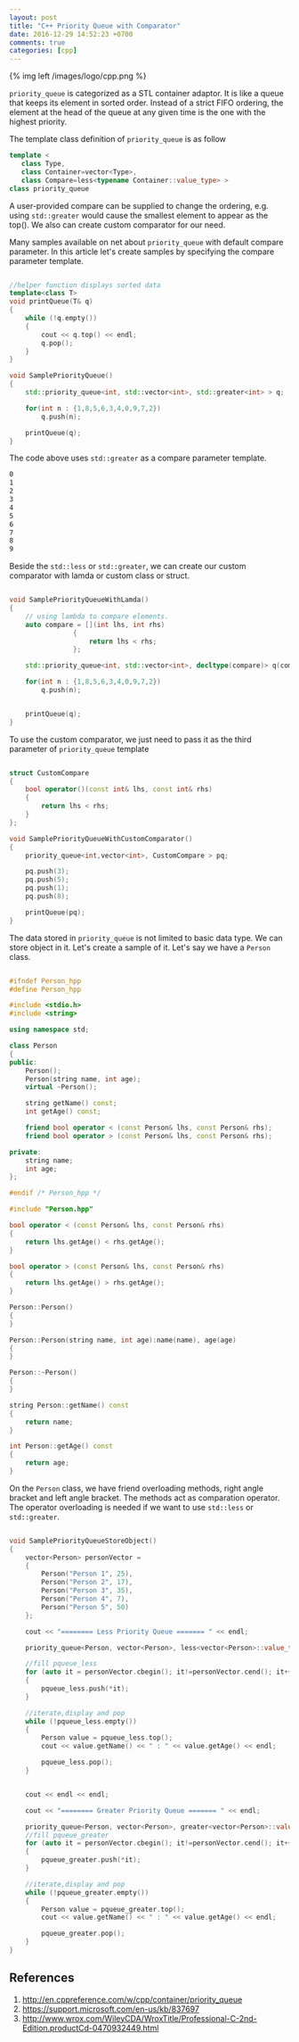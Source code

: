 ```yaml
---
layout: post
title: "C++ Priority Queue with Comparator"
date: 2016-12-29 14:52:23 +0700
comments: true
categories: [cpp]
---
```

{% img left /images/logo/cpp.png %}

<code>priority_queue</code> is categorized as a STL container adaptor. It is like a queue that keeps its element in sorted order. Instead of a strict FIFO ordering, the element at the head of the queue at any given time is the one with the highest priority.

The template class definition of <code>priority_queue</code> is as follow

``` c++ template definition
template <
   class Type,
   class Container=vector<Type>,
   class Compare=less<typename Container::value_type> >
class priority_queue

```

A user-provided compare can be supplied to change the ordering, e.g. using <code>std::greater<T></code> would cause the smallest element to appear as the top(). We also can create custom comparator for our need.

Many samples available on net about <code>priority_queue</code> with default compare parameter. In this article let's create samples by specifying the compare parameter template.

``` c++ priority_queue with std::greater

//helper function displays sorted data
template<class T>
void printQueue(T& q)
{
    while (!q.empty())
    {
        cout << q.top() << endl;
        q.pop();
    }
}

void SamplePriorityQueue()
{
    std::priority_queue<int, std::vector<int>, std::greater<int> > q;

    for(int n : {1,8,5,6,3,4,0,9,7,2})
        q.push(n);

    printQueue(q);
}

```

The code above uses <code>std::greater</code> as a compare parameter template.

``` bash output
0
1
2
3
4
5
6
7
8
9
```

Beside the <code>std::less</code> or <code>std::greater</code>, we can create our custom comparator with lamda or custom class or struct.

``` c++ lamda as compare parameter

void SamplePriorityQueueWithLamda()
{
    // using lambda to compare elements.
    auto compare = [](int lhs, int rhs)
                {
                    return lhs < rhs;
                };

    std::priority_queue<int, std::vector<int>, decltype(compare)> q(compare);

    for(int n : {1,8,5,6,3,4,0,9,7,2})
        q.push(n);


    printQueue(q);
}

```

To use the custom comparator, we just need to pass it as the third parameter of <code>priority_queue</code> template

``` c++ custom comparator

struct CustomCompare
{
    bool operator()(const int& lhs, const int& rhs)
    {
        return lhs < rhs;
    }
};

```

``` c++ sample with custom comparator
void SamplePriorityQueueWithCustomComparator()
{
    priority_queue<int,vector<int>, CustomCompare > pq;

    pq.push(3);
    pq.push(5);
    pq.push(1);
    pq.push(8);

    printQueue(pq);
}

```

The data stored in <code>priority_queue</code> is not limited to basic data type.
We can store object in it. Let's create a sample of it.
Let's say we have a <code>Person</code> class.

``` c++ Person.hpp

#ifndef Person_hpp
#define Person_hpp

#include <stdio.h>
#include <string>

using namespace std;

class Person
{
public:
    Person();
    Person(string name, int age);
    virtual ~Person();

    string getName() const;
    int getAge() const;

    friend bool operator < (const Person& lhs, const Person& rhs);
    friend bool operator > (const Person& lhs, const Person& rhs);

private:
    string name;
    int age;
};

#endif /* Person_hpp */

```

``` c++ Person.cpp
#include "Person.hpp"

bool operator < (const Person& lhs, const Person& rhs)
{
    return lhs.getAge() < rhs.getAge();
}

bool operator > (const Person& lhs, const Person& rhs)
{
    return lhs.getAge() > rhs.getAge();
}

Person::Person()
{
}

Person::Person(string name, int age):name(name), age(age)
{
}

Person::~Person()
{   
}

string Person::getName() const
{
    return name;
}

int Person::getAge() const
{
    return age;
}

```
On the <code>Person</code> class, we have friend overloading methods, right angle bracket and left angle bracket. The methods act as comparation operator. The operator overloading is needed if we want to use <code>std::less</code> or <code>std::greater</code>.

``` c++ sample priority_queue stores object

void SamplePriorityQueueStoreObject()
{
    vector<Person> personVector =
    {
        Person("Person 1", 25),
        Person("Person 2", 17),
        Person("Person 3", 35),
        Person("Person 4", 7),
        Person("Person 5", 50)
    };

    cout << "======== Less Priority Queue ======= " << endl;

    priority_queue<Person, vector<Person>, less<vector<Person>::value_type>> pqueue_less;

    //fill pqueue_less
    for (auto it = personVector.cbegin(); it!=personVector.cend(); it++)
    {
        pqueue_less.push(*it);
    }

    //iterate,display and pop
    while (!pqueue_less.empty())
    {
        Person value = pqueue_less.top();
        cout << value.getName() << " : " << value.getAge() << endl;

        pqueue_less.pop();
    }


    cout << endl << endl;

    cout << "======== Greater Priority Queue ======= " << endl;

    priority_queue<Person, vector<Person>, greater<vector<Person>::value_type>> pqueue_greater;
    //fill pqueue_greater
    for (auto it = personVector.cbegin(); it!=personVector.cend(); it++)
    {
        pqueue_greater.push(*it);
    }

    //iterate,display and pop
    while (!pqueue_greater.empty())
    {
        Person value = pqueue_greater.top();
        cout << value.getName() << " : " << value.getAge() << endl;

        pqueue_greater.pop();
    }
}

```

## References
1. http://en.cppreference.com/w/cpp/container/priority_queue
2. https://support.microsoft.com/en-us/kb/837697
3. http://www.wrox.com/WileyCDA/WroxTitle/Professional-C-2nd-Edition.productCd-0470932449.html
